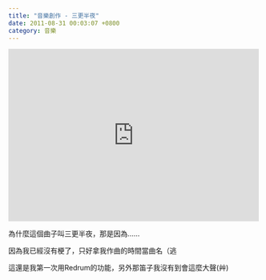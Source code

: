 ```yaml
---
title: "音樂創作 - 三更半夜"
date: 2011-08-31 00:03:07 +0800
category: 音樂
---
```

<p><iframe width="500" height="345" src="http://www.youtube.com/embed/dZGiWv2k_ig" frameborder="0" allowfullscreen=""></iframe></p><p>為什麼這個曲子叫三更半夜，那是因為&hellip;&hellip;</p><p>因為我已經沒有梗了，只好拿我作曲的時間當曲名（逃</p><p>這還是我第一次用Redrum的功能，另外那笛子我沒有到會這麼大聲(艸)</p>
